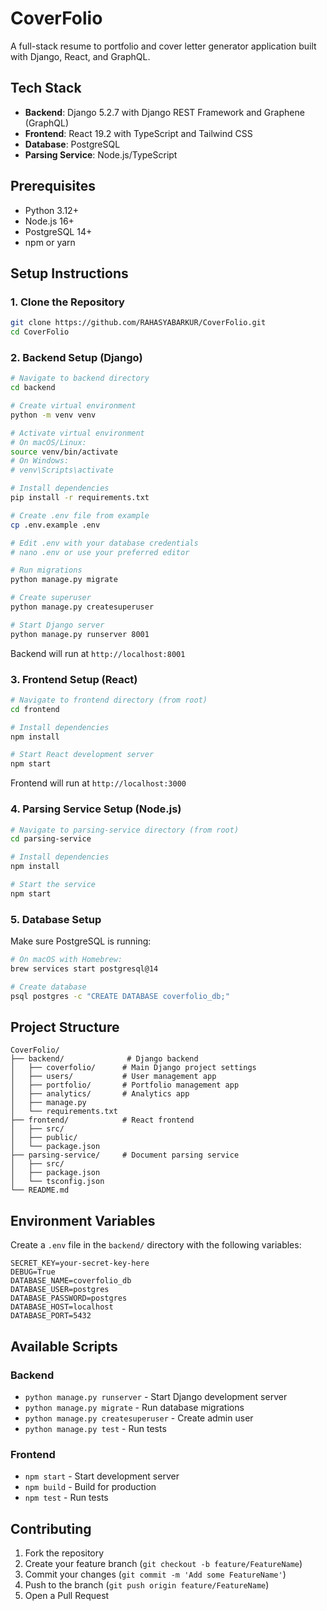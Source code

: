 # CoverFolio

A full-stack resume to portfolio and cover letter generator application built with Django, React, and GraphQL.

## Tech Stack

- **Backend**: Django 5.2.7 with Django REST Framework and Graphene (GraphQL)
- **Frontend**: React 19.2 with TypeScript and Tailwind CSS
- **Database**: PostgreSQL
- **Parsing Service**: Node.js/TypeScript

## Prerequisites

- Python 3.12+
- Node.js 16+
- PostgreSQL 14+
- npm or yarn

## Setup Instructions

### 1. Clone the Repository

```bash
git clone https://github.com/RAHASYABARKUR/CoverFolio.git
cd CoverFolio
```

### 2. Backend Setup (Django)

```bash
# Navigate to backend directory
cd backend

# Create virtual environment
python -m venv venv

# Activate virtual environment
# On macOS/Linux:
source venv/bin/activate
# On Windows:
# venv\Scripts\activate

# Install dependencies
pip install -r requirements.txt

# Create .env file from example
cp .env.example .env

# Edit .env with your database credentials
# nano .env or use your preferred editor

# Run migrations
python manage.py migrate

# Create superuser
python manage.py createsuperuser

# Start Django server
python manage.py runserver 8001
```

Backend will run at `http://localhost:8001`

### 3. Frontend Setup (React)

```bash
# Navigate to frontend directory (from root)
cd frontend

# Install dependencies
npm install

# Start React development server
npm start
```

Frontend will run at `http://localhost:3000`

### 4. Parsing Service Setup (Node.js)

```bash
# Navigate to parsing-service directory (from root)
cd parsing-service

# Install dependencies
npm install

# Start the service
npm start
```

### 5. Database Setup

Make sure PostgreSQL is running:

```bash
# On macOS with Homebrew:
brew services start postgresql@14

# Create database
psql postgres -c "CREATE DATABASE coverfolio_db;"
```

## Project Structure

```
CoverFolio/
├── backend/              # Django backend
│   ├── coverfolio/      # Main Django project settings
│   ├── users/           # User management app
│   ├── portfolio/       # Portfolio management app
│   ├── analytics/       # Analytics app
│   ├── manage.py
│   └── requirements.txt
├── frontend/            # React frontend
│   ├── src/
│   ├── public/
│   └── package.json
├── parsing-service/     # Document parsing service
│   ├── src/
│   ├── package.json
│   └── tsconfig.json
└── README.md
```

## Environment Variables

Create a `.env` file in the `backend/` directory with the following variables:

```env
SECRET_KEY=your-secret-key-here
DEBUG=True
DATABASE_NAME=coverfolio_db
DATABASE_USER=postgres
DATABASE_PASSWORD=postgres
DATABASE_HOST=localhost
DATABASE_PORT=5432
```

## Available Scripts

### Backend
- `python manage.py runserver` - Start Django development server
- `python manage.py migrate` - Run database migrations
- `python manage.py createsuperuser` - Create admin user
- `python manage.py test` - Run tests

### Frontend
- `npm start` - Start development server
- `npm build` - Build for production
- `npm test` - Run tests

## Contributing

1. Fork the repository
2. Create your feature branch (`git checkout -b feature/FeatureName`)
3. Commit your changes (`git commit -m 'Add some FeatureName'`)
4. Push to the branch (`git push origin feature/FeatureName`)
5. Open a Pull Request
